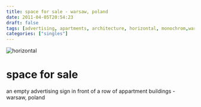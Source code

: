 ```yaml
---
title: space for sale - warsaw, poland
date: 2011-04-05T20:54:23
draft: false
tags: [advertising, apartments, architecture, horizontal, monochrom,warsaw,poland]
categories: ["singles"]
---
```

![horizontal](/p/sbr-20110405-14205041135.jpg)
<!--more-->
# space for sale
an empty advertising sign in front of a row of appartment buildings - warsaw, poland
